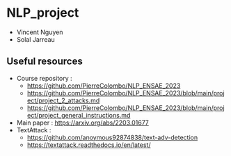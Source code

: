 # NLP_project

* Vincent Nguyen
* Solal Jarreau


## Useful resources
* Course repository : 
  * https://github.com/PierreColombo/NLP_ENSAE_2023
  * https://github.com/PierreColombo/NLP_ENSAE_2023/blob/main/project/project_2_attacks.md
  * https://github.com/PierreColombo/NLP_ENSAE_2023/blob/main/project/project_general_instructions.md
* Main paper : https://arxiv.org/abs/2203.01677
* TextAttack : 
  * https://github.com/anoymous92874838/text-adv-detection
  * https://textattack.readthedocs.io/en/latest/
